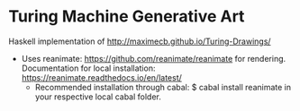 # Turing Machine Generative Art

Haskell implementation of http://maximecb.github.io/Turing-Drawings/

- Uses reanimate: https://github.com/reanimate/reanimate for rendering. Documentation for local installation: https://reanimate.readthedocs.io/en/latest/
  - Recommended installation through cabal: $ cabal install reanimate in your respective local cabal folder.
